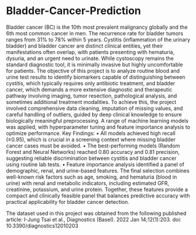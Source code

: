 # Bladder-Cancer-Prediction
Bladder cancer (BC) is the 10th most prevalent malignancy globally and the 6th most common cancer in men. The recurrence rate for bladder tumors ranges from 31% to 78% within 5 years. Cystitis (inflammation of the urinary bladder) and bladder cancer are distinct clinical entities, yet their manifestations often overlap, with patients presenting with hematuria, dysuria, and an urgent need to urinate. While cystoscopy remains the standard diagnostic tool, it is minimally invasive but highly uncomfortable for patients. The objective of this project is to analyze routine blood and urine test results to identify biomarkers capable of distinguishing between cystitis, which typically requires only antibiotic treatment, and bladder cancer, which demands a more extensive diagnostic and therapeutic pathway involving imaging, tumor resection, pathological analysis, and sometimes additional treatment modalities.
To achieve this, the project involved comprehensive data cleaning, imputation of missing values, and careful handling of outliers, guided by deep clinical knowledge to ensure biologically meaningful preprocessing. A range of machine learning models was applied, with hyperparameter tuning and feature importance analysis to optimize performance. 
Key Findings:
•	All models achieved high recall (≥0.95), which is crucial in a screening context where missing bladder cancer cases must be avoided.
•	The best-performing models (Random Forest and Neural Networks) reached 0.80 accuracy and 0.81 precision, suggesting reliable discrimination between cystitis and bladder cancer using routine lab tests.
•	Feature importance analysis identified a panel of demographic, renal, and urine-based features. The final selection combines well-known risk factors such as age, smoking, and hematuria (blood in urine) with renal and metabolic indicators, including estimated GFR, creatinine, potassium, and urine protein. Together, these features provide a compact and clinically feasible panel that balances predictive accuracy with practical applicability for bladder cancer detection.

The dataset used in this project was obtained from the following published article: I-Jung Tsai et al., Diagnostics (Basel). 2022 Jan 14;12(1):203. doi: 10.3390/diagnostics12010203
